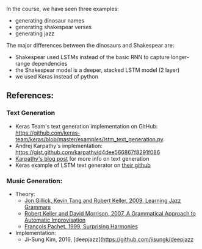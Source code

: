 
In the course, we have seen three examples:
* generating dinosaur names
* generating shakespear verses
* generating jazz

The major differences between the dinosaurs and Shakespear are:
* Shakespear used LSTMs instead of the basic RNN to capture longer-range dependencies
* the Shakespear model is a deeper, stacked LSTM model (2 layer)
* we used Keras instead of python

## References:
### Text Generation
* Keras Team's text generation implementation on GitHub: https://github.com/keras-team/keras/blob/master/examples/lstm_text_generation.py.
* Andrej Karpathy's implementation: https://gist.github.com/karpathy/d4dee566867f8291f086
* [Karpathy's blog post]() for more info on text generation
* Keras example of LSTM text generator on [their github](https://github.com/keras-team/keras/blob/master/examples/lstm_text_generation.py)
### Music Generation:
* Theory: 
  * [Jon Gillick, Kevin Tang and Robert Keller, 2009. Learning Jazz Grammars](http://ai.stanford.edu/~kdtang/papers/smc09-jazzgrammar.pdf)
  * [Robert Keller and David Morrison, 2007, A Grammatical Approach to Automatic Improvisation](http://smc07.uoa.gr/SMC07%20Proceedings/SMC07%20Paper%2055.pdf) 
  * [François Pachet, 1999, Surprising Harmonies]( http://citeseerx.ist.psu.edu/viewdoc/download?doi=10.1.1.5.7473&rep=rep1&type=pdf)
* Implementation: 
  * Ji-Sung Kim, 2016, [deepjazz](https://github.com/jisungk/deepjazz
